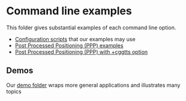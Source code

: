Command line examples
=====================

This folder gives substantial examples of each command line option.

- [Configuration scripts](./CONFIG) that our examples may use
- [Post Processed Positioning (PPP) examples](./PPP)
- [Post Processed Positioning (PPP) with +cggtts option](./CGGTTS)

## Demos

Our [demo folder](../demos) wraps more general applications and illustrates many topics
